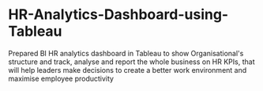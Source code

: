 # HR-Analytics-Dashboard-using-Tableau

Prepared BI HR analytics dashboard in Tableau to show Organisational's structure and track, analyse and report the whole business on HR KPIs, that will help leaders make decisions to create a better work environment and maximise employee productivity
